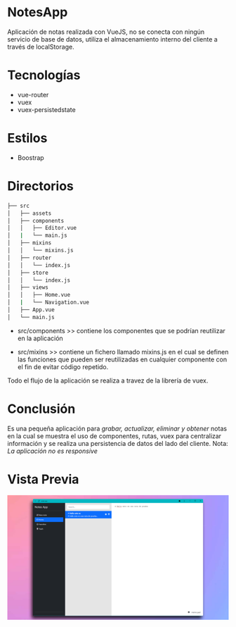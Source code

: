 # NotesApp
 Aplicación de notas realizada con VueJS, no se conecta con ningún servicio de base de datos, utiliza el almacenamiento interno del cliente a través de localStorage.

# Tecnologías
 * vue-router
 * vuex
 * vuex-persistedstate

# Estilos
 * Boostrap

# Directorios

```bash
├── src
│   ├── assets
│   ├── components
│   │   ├── Editor.vue
│   |   └── main.js
│   ├── mixins
│   │   └── mixins.js
│   ├── router
│   │   └── index.js
│   ├── store
│   │   └── index.js
│   ├── views
│   │   ├── Home.vue
│   |   └── Navigation.vue
│   ├── App.vue
│   └── main.js
```
 * src/components >> contiene los componentes que se podrían reutilizar en la aplicación

 * src/mixins >> contiene un fichero llamado mixins.js en el cual se definen las funciones que pueden ser reutilizadas en cualquier componente con el fin de evitar código repetido.
 
 Todo el flujo de la aplicación se realiza a travez de la librería de vuex.

# Conclusión
 Es una pequeña aplicación para *grabar, actualizar, eliminar y obtener* notas en la cual se muestra el uso de componentes, rutas, vuex para centralizar información y se realiza una persistencia de datos del lado del cliente.
 Nota: *La aplicación no es responsive*

# Vista Previa
![Resume cv](/preview.png)